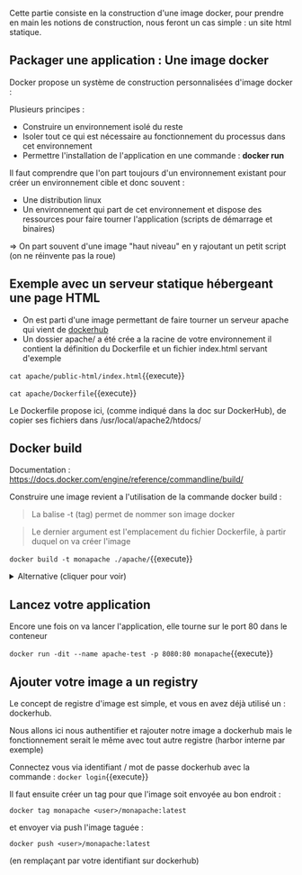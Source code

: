 Cette partie consiste en la construction d'une image docker, pour prendre en main les notions de construction, nous feront un cas simple : un site html statique.

## Packager une application : Une image docker

Docker propose un système de construction personnalisées d'image docker : 

Plusieurs principes : 
- Construire un environnement isolé du reste 
- Isoler tout ce qui est nécessaire au fonctionnement du processus dans cet environnement
- Permettre l'installation de l'application en une commande : **docker run <nom-image>**

Il faut comprendre que l'on part toujours d'un environnement existant pour créer un environnement cible et donc souvent :
- Une distribution linux
- Un environnement qui part de cet environnement et dispose des ressources pour faire tourner l'application (scripts de démarrage et binaires)

=> On part souvent d'une image "haut niveau" en y rajoutant un petit script (on ne réinvente pas la roue)

## Exemple avec un serveur statique hébergeant une page HTML

- On est parti d'une image permettant de faire tourner un serveur apache qui vient de [dockerhub](https://hub.docker.com/_/httpd)
- Un dossier apache/ a été crée a la racine de votre environnement il contient la définition du Dockerfile et un fichier index.html servant d'exemple

`
cat apache/public-html/index.html
`{{execute}}


`
cat apache/Dockerfile
`{{execute}}


Le Dockerfile propose ici, (comme indiqué dans la doc sur DockerHub), de copier ses fichiers dans /usr/local/apache2/htdocs/

## Docker build
Documentation : https://docs.docker.com/engine/reference/commandline/build/

Construire une image revient a l'utilisation de la commande docker build : 

> La balise -t (tag) permet de nommer son image docker

> Le dernier argument est l'emplacement du fichier Dockerfile, à partir duquel on va créer l'image

`
docker build -t monapache ./apache/
`{{execute}}

<details>
<summary>Alternative (cliquer pour voir)</summary>
    <p>

- Déplacement

`
cd /root/apache/
`{{execute}}

- Construction de l'image a partir de tout ce qu'on a à la racine

`
docker build -t monapache .
`{{execute}}

- Retour arrière

`
cd /root/
`{{execute}}


</p>
</details>

## Lancez votre application
Encore une fois on va lancer l'application, elle tourne sur le port 80 dans le conteneur

`
docker run -dit --name apache-test -p 8080:80 monapache
`{{execute}}

## Ajouter votre image a un registry
    
Le concept de registre d'image est simple, et vous en avez déjà utilisé un : dockerhub. 

Nous allons ici nous authentifier et rajouter notre image a dockerhub mais le fonctionnement serait le même avec tout autre registre (harbor interne par exemple)

Connectez vous via identifiant / mot de passe dockerhub avec la commande :
`
docker login
`{{execute}}

Il faut ensuite créer un tag pour que l'image soit envoyée au bon endroit :

`
docker tag monapache <user>/monapache:latest
`

et envoyer via push l'image taguée : 

`
docker push <user>/monapache:latest
`

(en remplaçant <user> par votre identifiant sur dockerhub)